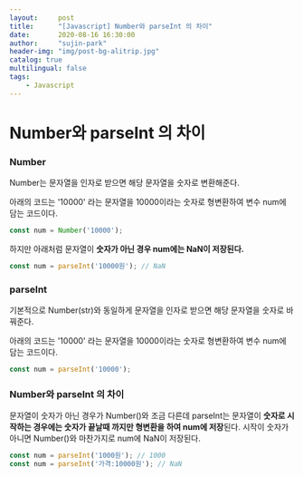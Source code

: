 ```yaml
---
layout:     post
title:      "[Javascript] Number와 parseInt 의 차이"
date:       2020-08-16 16:30:00
author:     "sujin-park"
header-img: "img/post-bg-alitrip.jpg"
catalog: true
multilingual: false
tags:
    - Javascript
---
```

Number와 parseInt 의 차이
========================


### Number

Number는 문자열을 인자로 받으면 해당 문자열을 숫자로 변환해준다.

아래의 코드는 '10000' 라는 문자열을 10000이라는 숫자로 형변환하여 변수 num에 담는 코드이다.

```jsx
const num = Number('10000');
```

하지만 아래처럼 문자열이 **숫자가 아닌 경우 num에는 NaN이 저장된다.**

```jsx
const num = parseInt('10000원'); // NaN
```


### parseInt

기본적으로 Number(str)와 동일하게 문자열을 인자로 받으면 해당 문자열을 숫자로 바꿔준다.

아래의 코드는 '10000' 라는 문자열을 10000이라는 숫자로 형변환하여 변수 num에 담는 코드이다.

```jsx
const num = parseInt('10000');
```


### Number와 parseInt 의 차이

문자열이 숫자가 아닌 경우가 Number()와 조금 다른데 parseInt는 문자열이 **숫자로 시작하는 경우에는 숫자가 끝날때 까지만 형변환을 하여 num에 저장**된다. 시작이 숫자가 아니면 Number()와 마찬가지로 num에 NaN이 저장된다.

```jsx
const num = parseInt('1000원'); // 1000
const num = parseInt('가격:10000원'); // NaN
```